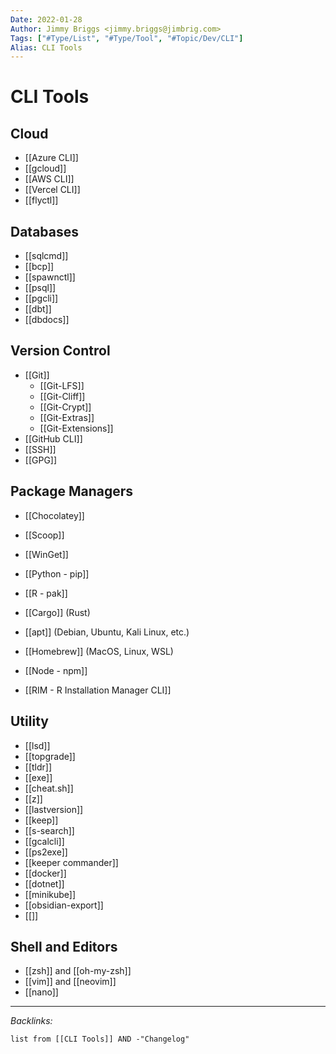 ```yaml
---
Date: 2022-01-28
Author: Jimmy Briggs <jimmy.briggs@jimbrig.com>
Tags: ["#Type/List", "#Type/Tool", "#Topic/Dev/CLI"]
Alias: CLI Tools
---
```


# CLI Tools

## Cloud

- [[Azure CLI]]
- [[gcloud]]
- [[AWS CLI]]
- [[Vercel CLI]]
- [[flyctl]]

## Databases

- [[sqlcmd]]
- [[bcp]]
- [[spawnctl]]
- [[psql]]
- [[pgcli]]
- [[dbt]]
- [[dbdocs]]

## Version Control

- [[Git]]
	- [[Git-LFS]]
	- [[Git-Cliff]]
	- [[Git-Crypt]]
	- [[Git-Extras]]
	- [[Git-Extensions]]
- [[GitHub CLI]]
- [[SSH]]
- [[GPG]]

## Package Managers

- [[Chocolatey]]
- [[Scoop]]
- [[WinGet]]
- [[Python - pip]]
- [[R - pak]]
- [[Cargo]] (Rust)
- [[apt]] (Debian, Ubuntu, Kali Linux, etc.)
- [[Homebrew]] (MacOS, Linux, WSL)
- [[Node - npm]]

- [[RIM - R Installation Manager CLI]]

## Utility

- [[lsd]]
- [[topgrade]]
- [[tldr]]
- [[exe]]
- [[cheat.sh]]
- [[z]]
- [[lastversion]]
- [[keep]]
- [[s-search]]
- [[gcalcli]]
- [[ps2exe]]
- [[keeper commander]]
- [[docker]]
- [[dotnet]]
- [[minikube]]
- [[obsidian-export]]
- [[]]

## Shell and Editors

- [[zsh]] and [[oh-my-zsh]]
- [[vim]] and [[neovim]]
- [[nano]]

***

*Backlinks:*

```dataview
list from [[CLI Tools]] AND -"Changelog"
```